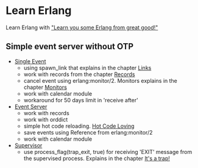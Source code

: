 # Learn Erlang

Learn Erlang with ["Learn you some Erlang from great good!"](http://learnyousomeerlang.com)


## Simple event server without OTP

- [Single Event](https://github.com/Telichkin/learn_erlang/blob/master/src/es_event.erl)
    - using spawn_link that explains in the chapter [Links](http://learnyousomeerlang.com/errors-and-processes#links)
    - work with records from the chapter [Records](http://learnyousomeerlang.com/a-short-visit-to-common-data-structures#records)
    - cancel event using erlang:monitor/2. Monitors explains in the chapter [Monitors](http://learnyousomeerlang.com/errors-and-processes#monitors)
    - work with calendar module
    - workaround for 50 days limit in 'receive after'
- [Event Server](https://github.com/Telichkin/learn_erlang/blob/master/src/es_event_server.erl)
    - work with records
    - work with orddict
    - simple hot code reloading. [Hot Code Loving](http://learnyousomeerlang.com/designing-a-concurrent-application#hot-code-loving)
    - save events using Reference from erlang:monitor/2
    - work with calendar module
- [Supervisor](https://github.com/Telichkin/learn_erlang/blob/master/src/es_supervisor.erl)
    - use process_flag(trap_exit, true) for receiving 'EXIT' message from the supervised process.
    Explains in the chapter [It's a trap!](http://learnyousomeerlang.com/errors-and-processes#its-a-trap)